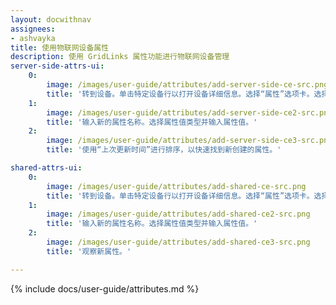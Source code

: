 ```yaml
---
layout: docwithnav
assignees:
- ashvayka
title: 使用物联网设备属性
description: 使用 GridLinks 属性功能进行物联网设备管理
server-side-attrs-ui:
    0:
        image: /images/user-guide/attributes/add-server-side-ce-src.png
        title: '转到设备。单击特定设备行以打开设备详细信息。选择“属性”选项卡。选择“服务器属性”范围。单击“+”图标。'
    1:
        image: /images/user-guide/attributes/add-server-side-ce2-src.png
        title: '输入新的属性名称。选择属性值类型并输入属性值。'
    2:
        image: /images/user-guide/attributes/add-server-side-ce3-src.png
        title: '使用“上次更新时间”进行排序，以快速找到新创建的属性。'

shared-attrs-ui:
    0:
        image: /images/user-guide/attributes/add-shared-ce-src.png
        title: '转到设备。单击特定设备行以打开设备详细信息。选择“属性”选项卡。选择“共享属性”范围。单击“+”图标。'
    1:
        image: /images/user-guide/attributes/add-shared-ce2-src.png
        title: '输入新的属性名称。选择属性值类型并输入属性值。'
    2:
        image: /images/user-guide/attributes/add-shared-ce3-src.png
        title: '观察新属性。'

---
```


{% include docs/user-guide/attributes.md %}